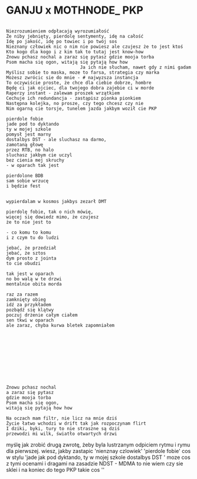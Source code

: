 # GANJU x MOTHNODE_ PKP

```

Niezrozumieniem odpłacają wyrozumiałość
Że niby jebnięty, pierdolę sentymenty, idę na całość
Idę po jakość, idę po towiec i po twój sos
Nieznany człowiek nic o nim nie powiesz ale czujesz że to jest ktoś
Kto kogo dla kogo i z kim tak to tutaj jest know-how
Znowu pchasz nochal a zaraz się pytasz gdzie mooja torba
Psom macha się ogon, witają się pytają how how
                            Ja ich nie słucham, nawet gdy z nimi gadam
Myślisz sobie to maska, moze to farsa, strategia czy marka
Możesz zwrócic sie do mnie - # najwyzsza instancja
To oczywiście proste, że chce dla ciebie dobrze, hombre
Będę ci jak ojciec, dla twojego dobra zajebie ci w morde
Raperzy instant - zalewam proszek wrzątkiem
Cechuje ich redundancja - zastąpisz pionka pionkiem
Następna kolejka, no prosze, czy tego chcesz czy nie
Nim ogarną cie torsje, tunelem jazda jakbym woził cie PKP

pierdole fobie
jade pod to dyktando
ty w mojej szkole 
pomysł jest marny
dostalbys DST - ale sluchasz na darmo, 
zamotaną głowę
przez RTB, no halo
sluchasz jakbym cie uczyl 
bez cienia mej skruchy
- w oparach tak jest

pierdolone BDB
sam sobie wrzucę
i będzie fest


wypierdalam w kosmos jakbys zezarł DMT

pierdolę fobie, tak o nich mówię, 
więcej się dowiedz mimo, że czujesz 
że to nie jest to 

- co komu to komu 
i z czym tu do ludzi

jebać, że przedział
jebać, że sztos
dym prosto z jointa
to cie obudzi

tak jest w oparach 
no bo walą w te drzwi
mentalnie obita morda  

raz za razem 
zamknięty obieg
idź za przykładem
pozbądź się klątwy
poczuj drżenie całym ciałem
sen tkwi w oparach 
ale zaraz, chyba kurwa bletek zapomniałem











Znowu pchasz nochal 
a zaraz się pytasz 
gdzie mooja torba
Psom macha się ogon, 
witają się pytają how how

Na oczach mam filtr, nie licz na mnie dziś
Życie łatwo wchodzi w drift tak jak rozpoczynam flirt 
I dziki, byki, tury to nie straszne są dziś
przewodzi mi wilk, światło otwartych drzwi

```

myślę jak zrobić drugą zwrotę, żeby byla lustrzanym odpiciem rytmu i rymu dla pierwszej. wiesz, jakby zastapic 'nienznay czlowiek' 'pierdole fobie' 
cos w stylu 'jade jak pod dyktando, ty  w mojej szkole dostalbys DST
'
moze cos z tymi ocenami i dragami na zasadzie NDST - MDMA to nie wiem czy sie sklei i na koniec do tego PKP takie cos ''
